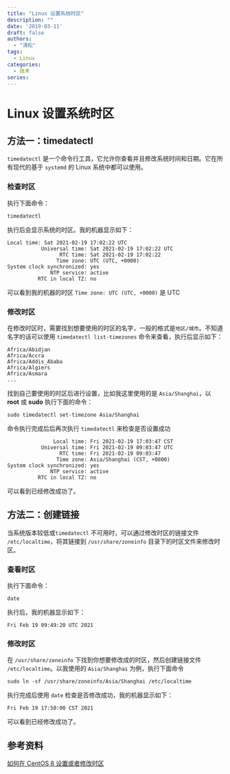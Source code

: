 ```yaml
---
title: "Linux 设置系统时区"
description: ""
date: '2019-03-11'
draft: false
authors:
  - "清松"
tags:
  - Linux
categories:
  - 技术
series:
---
```


# Linux 设置系统时区
## 方法一：timedatectl
`timedatectl` 是一个命令行工具，它允许你查看并且修改系统时间和日期。它在所有现代的基于 `systemd` 的 Linux 系统中都可以使用。

### 检查时区
执行下面命令：
``` shell
timedatectl
```
执行后会显示系统的时区。我的机器显示如下：
``` text
Local time: Sat 2021-02-19 17:02:22 UTC
           Universal time: Sat 2021-02-19 17:02:22 UTC
                 RTC time: Sat 2021-02-19 17:02:22
                Time zone: UTC (UTC, +0000)
System clock synchronized: yes
              NTP service: active
          RTC in local TZ: no
```
可以看到我的机器的时区 `Time zone: UTC (UTC, +0000)` 是 UTC

### 修改时区
在修改时区时，需要找到想要使用的时区的名字，一般的格式是`地区/城市`。不知道名字的话可以使用 `timedatectl list-timezones` 命令来查看，执行后显示如下：
``` shell
Africa/Abidjan
Africa/Accra
Africa/Addis_Ababa
Africa/Algiers
Africa/Asmara
...
```
找到自己要使用的时区后进行设置，比如我这里使用的是 `Asia/Shanghai`，以
**root** 或 **sudo** 执行下面的命令：
``` shell
sudo timedatectl set-timezone Asia/Shanghai
```
命令执行完成后后再次执行 `timedatectl` 来检查是否设置成功
``` shell
               Local time: Fri 2021-02-19 17:03:47 CST
           Universal time: Fri 2021-02-19 09:03:47 UTC
                 RTC time: Fri 2021-02-19 09:03:47
                Time zone: Asia/Shanghai (CST, +0800)
System clock synchronized: yes
              NTP service: active
          RTC in local TZ: no
```
可以看到已经修改成功了。

## 方法二：创建链接
当系统版本较低或`timedatectl` 不可用时，可以通过修改时区的链接文件 `/etc/localtime`，将其链接到 `/usr/share/zoneinfo` 目录下的时区文件来修改时区。

### 查看时区

执行下面命令：
``` shell
date
```
执行后，我的机器显示如下：
``` shell
Fri Feb 19 09:49:20 UTC 2021
```

### 修改时区
在 `/usr/share/zoneinfo` 下找到你想要修改成的时区，然后创建链接文件 `/etc/localtime`。以我使用的 `Asia/Shanghai` 为例，执行下面命令
``` shell
sudo ln -sf /usr/share/zoneinfo/Asia/Shanghai /etc/localtime
```
执行完成后使用 `date` 检查是否修改成功，我的机器显示如下：
``` shell
Fri Feb 19 17:50:00 CST 2021
```
可以看到已经修改成功了。

## 参考资料
[如何在 CentOS 8 设置或者修改时区](https://zhuanlan.zhihu.com/p/120861004)
